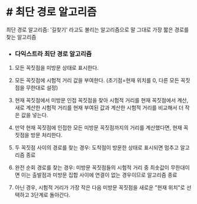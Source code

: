 # # 최단 경로 알고리즘

최단 경로 알고리즘: '길찾기' 라고도 불리는 알고리즘으로 말 그대로 가장 짧은 경로를 찾는 알고리즘

- ### 다익스트라 최단 경로 알고리즘

1. 모든 꼭짓점을 미방문 상태로 표시한다.
2. 모든 꼭짓점에 시험적 거리 값을 부여한다. (초기점=현재 위치를 0, 다른 모든 꼭짓점을 무한대로 설정)
3. 현재 꼭짓점에서 미방문 인접 꼭짓점을 찾아 시험적 거리를 현재 꼭짓점에서 계산, 새로 계산한 시험적 거리를 현재 부여된 값과 
   계산한 시험적 거리를 비교해서 더 작은 값을 넣는다.
   
4. 만약 현재 꼭짓점에 인접한 모든 미방문 꼭짓점까지의 거리를 계산했다면, 현재 꼭짓점을 방문 처리한다.
5. 두 꼭짓점 사이의 경로를 찾는 경우: 도착점이 방문한 상태로 표시되면 멈추고 알고리즘 종료
6. 완전 순회 경로를 찾는 경우: 미방문 꼭짓점들의 시험적 거리 중 최솟값이 무한대이면 이는 출발점과 미방문 집합 사이에 
   연결이 없는 경우이므로 알고리즘 종료
   
7. 아닌 경우, 시험적 거리가 가장 작은 다음 미방문 꼭짓점을 새로운 "현재 위치"로 선택하고 3단계로 돌아간다.
